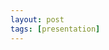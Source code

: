```yaml
---
layout: post
tags: [presentation]
---
```


<object data="4.19.21-Word2Vec.pdf" width="1000" height="1000" type="application/pdf"></object>

